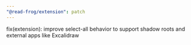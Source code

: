 ```yaml
---
"@read-frog/extension": patch
---
```


fix(extension): improve select-all behavior to support shadow roots and external apps like Excalidraw
